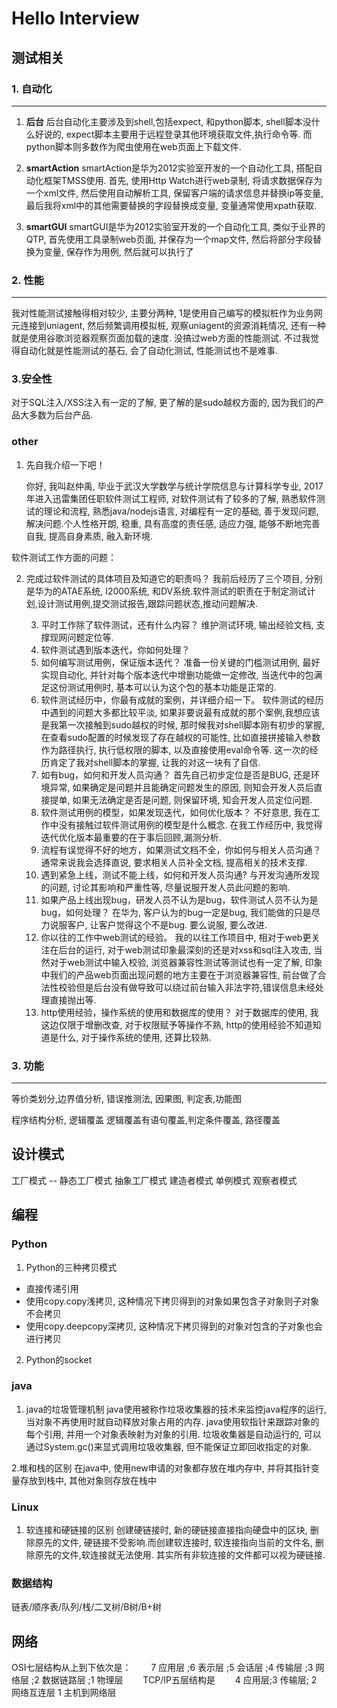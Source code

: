 Hello Interview
===
## 测试相关
### 1. 自动化
---
1. **后台**
后台自动化主要涉及到shell,包括expect, 和python脚本, shell脚本没什么好说的, expect脚本主要用于远程登录其他环境获取文件,执行命令等. 而python脚本则多数作为爬虫使用在web页面上下载文件.

2. **smartAction**
smartAction是华为2012实验室开发的一个自动化工具, 搭配自动化框架TMSS使用. 首先, 使用Http Watch进行web录制, 将请求数据保存为一个xml文件, 然后使用自动解析工具, 保留客户端的请求信息并替换ip等变量, 最后我将xml中的其他需要替换的字段替换成变量, 变量通常使用xpath获取.

3. **smartGUI**
smartGUI是华为2012实验室开发的一个自动化工具, 类似于业界的QTP, 首先使用工具录制web页面, 并保存为一个map文件, 然后将部分字段替换为变量, 保存作为用例, 然后就可以执行了

### 2. 性能
***
我对性能测试接触得相对较少, 主要分两种, 1是使用自己编写的模拟桩作为业务网元连接到uniagent, 然后频繁调用模拟桩, 观察uniagent的资源消耗情况, 还有一种就是使用谷歌浏览器观察页面加载的速度. 没搞过web方面的性能测试. 不过我觉得自动化就是性能测试的基石, 会了自动化测试, 性能测试也不是难事.

### 3.安全性
对于SQL注入/XSS注入有一定的了解, 更了解的是sudo越权方面的, 因为我们的产品大多数为后台产品.

### other
 1. 先自我介绍一下吧！
 
    你好, 我叫赵仲禹, 毕业于武汉大学数学与统计学院信息与计算科学专业, 2017年进入迅雷集团任职软件测试工程师, 对软件测试有了较多的了解, 熟悉软件测试的理论和流程, 熟悉java/nodejs语言, 对编程有一定的基础, 善于发现问题, 解决问题.个人性格开朗, 稳重, 具有高度的责任感, 适应力强, 能够不断地完善自我, 提高自身素质, 融入新环境.
    
软件测试工作方面的问题：

2. 完成过软件测试的具体项目及知道它的职责吗？
      我前后经历了三个项目, 分别是华为的ATAE系统, I2000系统, 和DV系统.软件测试的职责在于制定测试计划,设计测试用例,提交测试报告,跟踪问题状态,推动问题解决.
      
   3. 平时工作除了软件测试，还有什么内容？
      维护测试环境, 输出经验文档, 支撑现网问题定位等.
   4. 软件测试遇到版本迭代，你如何处理？
   5. 如何编写测试用例，保证版本迭代？
      准备一份关键的门槛测试用例, 最好实现自动化, 并针对每个版本迭代中增删功能做一定修改, 当迭代中的包满足这份测试用例时, 基本可以认为这个包的基本功能是正常的.
   6. 软件测试经历中，你最有成就的案例，并详细介绍一下。
      软件测试的经历中遇到的问题大多都比较平淡, 如果非要说最有成就的那个案例,我想应该是我第一次接触到sudo越权的时候, 那时候我对shell脚本刚有初步的掌握, 在查看sudo配置的时候发现了存在越权的可能性, 比如直接拼接输入参数作为路径执行, 执行低权限的脚本, 以及直接使用eval命令等. 这一次的经历肯定了我对shell脚本的掌握, 让我的对这一块有了自信.
   7. 如有bug，如何和开发人员沟通？
      首先自己初步定位是否是BUG, 还是环境异常, 如果确定是问题并且能确定问题发生的原因, 则知会开发人员后直接提单, 如果无法确定是否是问题, 则保留环境, 知会开发人员定位问题.
   8. 软件测试用例的模型，如果发现迭代，如何优化版本？
      不好意思, 我在工作中没有接触过软件测试用例的模型是什么概念. 在我工作经历中, 我觉得迭代优化版本最重要的在于事后回顾,漏测分析.
   9. 流程有误觉得不好的地方，如果测试文档不全，你如何与相关人员沟通？
      通常来说我会选择直说, 要求相关人员补全文档, 提高相关的技术支撑.
   10. 遇到紧急上线，测试不能上线，如何和开发人员沟通?
       与开发沟通所发现的问题, 讨论其影响和严重性等, 尽量说服开发人员此问题的影响.
   11. 如果产品上线出现bug，研发人员不认为是bug，软件测试人员不认为是bug，如何处理？
       在华为, 客户认为的bug一定是bug, 我们能做的只是尽力说服客户, 让客户觉得这个不是bug. 要么说服, 要么改进.
   12. 你以往的工作中web测试的经验。
       我的以往工作项目中, 相对于web更关注在后台的运行, 对于web测试印象最深刻的还是对xss和sql注入攻击, 当然对于web测试中输入校验, 浏览器兼容性测试等测试也有一定了解, 印象中我们的产品web页面出现问题的地方主要在于浏览器兼容性, 前台做了合法性校验但是后台没有做导致可以绕过前台输入非法字符,错误信息未经处理直接抛出等.
   13. http使用经验，操作系统的使用和数据库的使用？
       对于数据库的使用, 我这边仅限于增删改查, 对于权限赋予等操作不熟, http的使用经验不知道知道是什么, 对于操作系统的使用, 还算比较熟.
### 3. 功能
***
等价类划分,边界值分析, 错误推测法, 因果图, 判定表,功能图

程序结构分析, 逻辑覆盖
逻辑覆盖有语句覆盖,判定条件覆盖, 路径覆盖

## 设计模式

工厂模式 -- 静态工厂模式
抽象工厂模式
建造者模式
单例模式
观察者模式

## 编程
### Python
1. Python的三种拷贝模式
* 直接传递引用
* 使用copy.copy浅拷贝, 这种情况下拷贝得到的对象如果包含子对象则子对象不会拷贝
* 使用copy.deepcopy深拷贝, 这种情况下拷贝得到的对象对包含的子对象也会进行拷贝

2. Python的socket


### java
1. java的垃圾管理机制
java使用被称作垃圾收集器的技术来监控java程序的运行, 当对象不再使用时就自动释放对象占用的内存. java使用软指针来跟踪对象的每个引用, 并用一个对象表映射为对象的引用.
垃圾收集器是自动运行的, 可以通过System.gc()来显式调用垃圾收集器, 但不能保证立即回收指定的对象.

2.堆和栈的区别
在java中, 使用new申请的对象都存放在堆内存中, 并将其指针变量存放到栈中, 其他对象则存放在栈中


### Linux
1. 软连接和硬链接的区别
创建硬链接时, 新的硬链接直接指向硬盘中的区块, 删除原先的文件, 硬链接不受影响.而创建软连接时, 软连接指向当前的文件名, 删除原先的文件,软连接就无法使用. 其实所有非软连接的文件都可以视为硬链接.

### 数据结构
链表/顺序表/队列/栈/二叉树/B树/B+树

## 网络
OSI七层结构从上到下依次是：
　　7 应用层 ;6 表示层 ;5 会话层 ;4 传输层 ;3 网络层 ;2 数据链路层 ;1 物理层
　　TCP/IP五层结构是
　　4 应用层;3 传输层; 2 网络互连层 1 主机到网络层



